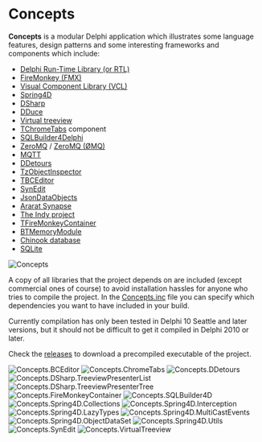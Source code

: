 # Concepts

**Concepts** is a modular Delphi application which illustrates some language features, design patterns and some interesting frameworks and components which include:

* [Delphi Run-Time Library (or RTL)](http://docwiki.embarcadero.com/RADStudio/Tokyo/en/Using_the_RTL_(Run-Time_Library))
* [FireMonkey (FMX)](http://docwiki.embarcadero.com/Libraries/Tokyo/en/FMX)
* [Visual Component Library (VCL)](http://docwiki.embarcadero.com/RADStudio/Tokyo/en/VCL_Overview)
* [Spring4D](http://bitbucket.org/sglienke/spring4d)
* [DSharp](http://bitbucket.org/sglienke/dsharp)
* [DDuce](http://github.com/beNative/dduce)
* [Virtual treeview](http://github.com/Virtual-TreeView/Virtual-TreeView)
* [TChromeTabs](http://github.com/norgepaul/TChromeTabs) component
* [SQLBuilder4Delphi](http://github.com/ezequieljuliano/SQLBuilder4Delphi) 
* [ZeroMQ](http://github.com/zedalaye/Delphi-ZeroMQ) / [ZeroMQ (ØMQ)](http://zeromq.org)
* [MQTT](http://github.com/wizinfantry/delphi-mqtt-client)
* [DDetours](http://github.com/MahdiSafsafi/delphi-detours-library)
* [TzObjectInspector](http://github.com/MahdiSafsafi/zcontrols)
* [TBCEditor](http://github.com/bonecode/TBCEditor)
* [SynEdit](https://github.com/SynEdit/SynEdit)
* [JsonDataObjects](http://github.com/ahausladen/JsonDataObjects)
* [Ararat Synapse](http://sourceforge.net/projects/synalist/)
* [The Indy project](http://www.indyproject.org/)
* [TFireMonkeyContainer](http://parnassus.co/open-source/tfiremonkeycontainer/)
* [BTMemoryModule](http://github.com/DSPlayer/memorymodule)
* [Chinook database](http://github.com/lerocha/chinook-database)
* [SQLite](https://www.sqlite.org/)

![Concepts](https://github.com/beNative/Concepts/blob/master/Wiki/Concepts_14-02-2017%2015-07-20.png)

A copy of all libraries that the project depends on are included (except commercial ones of course) to avoid installation hassles for anyone who tries to compile the project. 
In the [Concepts.inc](http://github.com/beNative/Concepts/blob/master/Concepts.inc) file you can specify which dependencies you want to have included in your build.

Currently compilation has only been tested in Delphi 10 Seattle and later versions, but it should not be difficult to get it compiled in  Delphi 2010 or later.

Check the [releases](http://github.com/beNative/Concepts/releases) to download a precompiled executable of the project.

![Concepts.BCEditor](https://github.com/beNative/Concepts/blob/master/Images/Concepts.BCEditor.png)
![Concepts.ChromeTabs](https://github.com/beNative/Concepts/blob/master/Images/Concepts.ChromeTabs.png)
![Concepts.DDetours](https://github.com/beNative/Concepts/blob/master/Images/Concepts.DDetours.png)
![Concepts.DSharp.TreeviewPresenterList](https://github.com/beNative/Concepts/blob/master/Images/Concepts.DSharp.TreeviewPresenterList.png)
![Concepts.DSharp.TreeviewPresenterTree](https://github.com/beNative/Concepts/blob/master/Images/Concepts.DSharp.TreeviewPresenterTree.png)
![Concepts.FireMonkeyContainer](https://github.com/beNative/Concepts/blob/master/Images/Concepts.FireMonkeyContainer.png)
![Concepts.SQLBuilder4D](https://github.com/beNative/Concepts/blob/master/Images/Concepts.SQLBuilder4D.png)
![Concepts.Spring4D.Collections](https://github.com/beNative/Concepts/blob/master/Images/Concepts.Spring4D.Collections.png)
![Concepts.Spring4D.Interception](https://github.com/beNative/Concepts/blob/master/Images/Concepts.Spring4D.Interception.png)
![Concepts.Spring4D.LazyTypes](https://github.com/beNative/Concepts/blob/master/Images/Concepts.Spring4D.LazyTypes.png)
![Concepts.Spring4D.MultiCastEvents](https://github.com/beNative/Concepts/blob/master/Images/Concepts.Spring4D.MultiCastEvents.png)
![Concepts.Spring4D.ObjectDataSet](https://github.com/beNative/Concepts/blob/master/Images/Concepts.Spring4D.ObjectDataSet.png)
![Concepts.Spring4D.Utils](https://github.com/beNative/Concepts/blob/master/Images/Concepts.Spring4D.Utils.png)
![Concepts.SynEdit](https://github.com/beNative/Concepts/blob/master/Images/Concepts.SynEdit.png)
![Concepts.VirtualTreeview](https://github.com/beNative/Concepts/blob/master/Images/Concepts.VirtualTreeview.png)


